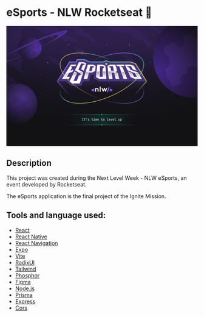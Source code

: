 # eSports - NLW Rocketseat 🚀

<p align="center">
  <img src="./nlw-esports.png" alt="Next Level Week E-Sports"/>
</p>

## Description

This project was created during the Next Level Week - NLW eSports, an event developed by Rocketseat.

The eSports application is the final project of the Ignite Mission.

## Tools and language used:
* [React](https://reactjs.org/)
* [React Native](https://reactnative.dev/)
* [React Navigation](https://reactnavigation.org/)
* [Expo](https://expo.dev/)
* [Vite](https://vitejs.dev/)
* [RadixUI](https://www.radix-ui.com/)
* [Tailwind](https://tailwindcss.com/)
* [Phosphor](https://phosphoricons.com/)
* [Figma](https://www.figma.com/)
* [Node.js](https://nodejs.org/en/)
* [Prisma](https://www.prisma.io/)
* [Express](https://expressjs.com/pt-br/)
* [Cors](https://www.npmjs.com/package/cors)
